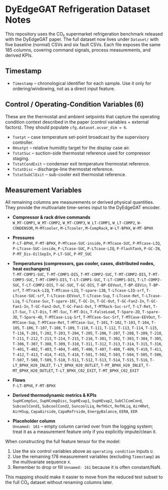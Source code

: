 # DyEdgeGAT Refrigeration Dataset Notes

This repository uses the CO₂ supermarket refrigeration benchmark released with the DyEdgeGAT paper.  The full dataset now lives under `Dataset/` with five baseline (normal) CSVs and six fault CSVs.  Each file exposes the same 185 columns, covering command signals, process measurements, and derived KPIs.

## Timestamp
- `Timestamp` – chronological identifier for each sample.  Use it only for ordering/windowing, not as a direct input feature.

## Control / Operating-Condition Variables (6)
These are the thermostat and ambient setpoints that capture the operating condition context described in the paper (control variables + external factors).  They should populate `cfg.dataset.ocvar_dim = 6`.
- `Tsetpt` – case temperature set-point broadcast by the supervisory controller.
- `RHsetpt` – relative humidity target for the display case air.
- `TstatSuc` – suction-side thermostat reference used for compressor staging.
- `TstatCondExit` – condenser exit temperature thermostat reference.
- `TstatDisc` – discharge-line thermostat reference.
- `TstatSubClExit` – sub-cooler exit thermostat reference.

## Measurement Variables
All remaining columns are measurements or derived physical quantities.  They provide the multivariate time-series input to the DyEdgeGAT encoder.

- **Compressor & rack drive commands**  
  `W_MT-COMP1`, `W_MT-COMP2`, `W_MT-COMP3`, `W_LT-COMP1`, `W_LT-COMP2`, `W-CONDENSOR`, `M-MTcooler`, `M-LTcooler`, `M-CompRack`, `W-LT-BPHX`, `W-MT-BPHX`

- **Pressures**  
  `P-LT-BPHX`, `P-MT-BPHX`, `P-MTcase-SUC-inside`, `P-MTcase-SUC`, `P-MTcase-LIQ`, `P-LTcase-SUC-inside`, `P-LTcase-SUC`, `P-LTcase-LIQ`, `P-FlashTank`, `P-GC-IN`, `P-MT_Dis-OilSepIn`, `P-LT-SUC`, `P-MT_SUC`

- **Temperatures (compressors, gas cooler, cases, distributed nodes, heat exchangers)**  
  `T-MT-COMP1-SUC`, `T-MT-COMP1-DIS`, `T-MT-COMP2-SUC`, `T-MT-COMP2-DIS`, `T-MT-COMP3-SUC`, `T-MT-COMP3-DIS`, `T-LT-COMP1-SUC`, `T-LT-COMP1-DIS`, `T-LT-COMP2-SUC`, `T-LT-COMP2-DIS`, `T-GC-SUC`, `T-GC-DIS`, `T-BP-EEVout`, `T-BP-EEVin`, `T-BP-srf`, `T-MTrack-LIQ`, `T-MTcase-LIQ`, `T-spare-13B`, `T-LTcase-LIQ-srf`, `T-LTcase-SUC-srf`, `T-LTcase-EEVout`, `T-LTcase-Sup`, `T-LTcase-Ret`, `T-LTcase-Liq`, `T-LTcase-Suc`, `T-spare-16C`, `T-GC-In`, `T-GC-Out`, `T-GC-Fan2-In`, `T-GC-Fan1-In`, `T-GC-Fan2-Out`, `T-GC-Fan1-Out`, `T-MTRack-Suc-srf`, `T-LT-Ret`, `T-LT-Suc`, `T-LT-Dis`, `T-MT-Suc`, `T-MT-Dis`, `T-FalseLoad`, `T-Spare-2D`, `T-spare-3D`, `T-Spare-4D`, `T-MTCase-Liq-Srf`, `T-MTCase-Suc-Srf`, `T-MTCase-EEVOut`, `T-MTCase-Sup`, `T-MTCase-Ret`, `T-MTCase-Suc`, `T-101`, `T-102`, `T-103`, `T-104`, `T-105`, `T-106`, `T-107`, `T-108`, `T-109`, `T-110`, `T-111`, `T-112`, `T-113`, `T-114`, `T-115`, `T-116`, `T-201`, `T-202`, `T-203`, `T-204`, `T-205`, `T-206`, `T-207`, `T-208`, `T-209`, `T-210`, `T-211`, `T-212`, `T-213`, `T-214`, `T-215`, `T-216`, `T-301`, `T-302`, `T-303`, `T-304`, `T-305`, `T-306`, `T-307`, `T-308`, `T-309`, `T-310`, `T-311`, `T-312`, `T-313`, `T-314`, `T-315`, `T-316`, `T-401`, `T-402`, `T-403`, `T-404`, `T-405`, `T-406`, `T-407`, `T-408`, `T-409`, `T-410`, `T-411`, `T-412`, `T-413`, `T-414`, `T-415`, `T-416`, `T-501`, `T-502`, `T-503`, `T-504`, `T-505`, `T-506`, `T-507`, `T-508`, `T-509`, `T-510`, `T-511`, `T-512`, `T-513`, `T-514`, `T-515`, `T-516`, `T-LT_BPHX_H20_INLET`, `T-LT_BPHX_H20_OUTLET`, `T-MT_BPHX_H20_INLET`, `T-MT_BPHX_H20_OUTLET`, `T-LT_BPHX_C02_EXIT`, `T-MT_BPHX_C02_EXIT`

- **Flows**  
  `F-LT-BPHX`, `F-MT-BPHX`

- **Derived thermodynamic metrics & KPIs**  
  `SupHCompSuc`, `SupHCompDisc`, `SupHEvap1`, `SupHEvap2`, `SubClComCond`, `SubcoolCond1`, `SubcoolCond2`, `SuncoolLiq`, `RefHSct`, `RefHLiq`, `AirHRet`, `AirHSup`, `CapaAirside`, `CapaRefrside`, `EnergyBalance`, `EERA`, `EER`

- **Placeholder column**  
  `Unnamed: 161` – empty column carried over from the logging system; treat it as a measurement feature only if you explicitly impute/clean it.

When constructing the full feature tensor for the model:
1. Use the six control variables above as `operating condition` inputs `U`.
2. Use the remaining 178 measurement variables (excluding `Timestamp`) as the multivariate sequence `X`.
3. Remember to drop or fill `Unnamed: 161` because it is often constant/NaN.

This mapping should make it easier to move from the reduced test subset to the full CO₂ dataset without renaming columns later.
